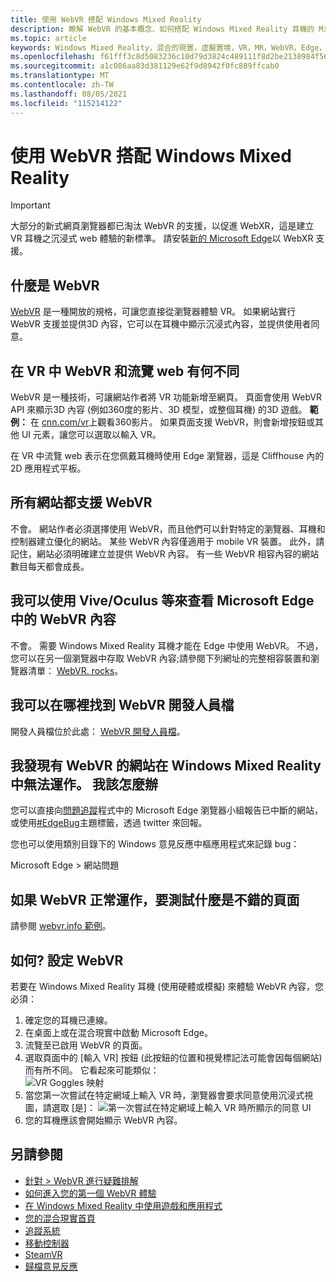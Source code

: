 ```yaml
---
title: 使用 WebVR 搭配 Windows Mixed Reality
description: 瞭解 WebVR 的基本概念、如何搭配 Windows Mixed Reality 耳機的 Microsoft Edge 以及常見的疑難排解問題。
ms.topic: article
keywords: Windows Mixed Reality，混合的現實，虛擬實境，VR，MR，WebVR，Edge，Microsoft Edge，網頁流覽
ms.openlocfilehash: f61fff3c8d5083236c10d79d3824c489111f8d2be2138984f5613f295849bdf2
ms.sourcegitcommit: a1c086aa83d381129e62f9d8942f0fc889ffcab0
ms.translationtype: MT
ms.contentlocale: zh-TW
ms.lasthandoff: 08/05/2021
ms.locfileid: "115214122"
---
```

# <a name="using-webvr-with-windows-mixed-reality"></a>使用 WebVR 搭配 Windows Mixed Reality

>[!IMPORTANT]
>大部分的新式網頁瀏覽器都已淘汰 WebVR 的支援，以促進 WebXR，這是建立 VR 耳機之沉浸式 web 體驗的新標準。 請安裝[新的 Microsoft Edge](using-microsoft-edge.md)以 WebXR 支援。

## <a name="what-is-webvr"></a>什麼是 WebVR

[WebVR](https://webvr.info) 是一種開放的規格，可讓您直接從瀏覽器體驗 VR。 如果網站實行 WebVR 支援並提供3D 內容，它可以在耳機中顯示沉浸式內容，並提供使用者同意。

## <a name="what-is-the-difference-between-webvr-and-browsing-the-web-in-vr"></a>在 VR 中 WebVR 和流覽 web 有何不同

WebVR 是一種技術，可讓網站作者將 VR 功能新增至網頁。 頁面會使用 WebVR API 來顯示3D 內容 (例如360度的影片、3D 模型，或整個耳機) 的3D 遊戲。 **範例：** 在 [cnn.com/vr](http://cnn.com/vr)上觀看360影片。 如果頁面支援 WebVR，則會新增按鈕或其他 UI 元素，讓您可以選取以輸入 VR。

在 VR 中流覽 web 表示在您佩戴耳機時使用 Edge 瀏覽器，這是 Cliffhouse 內的2D 應用程式平板。

## <a name="do-all-websites-support-webvr"></a>所有網站都支援 WebVR

不會。 網站作者必須選擇使用 WebVR，而且他們可以針對特定的瀏覽器、耳機和控制器建立優化的網站。 某些 WebVR 內容僅適用于 mobile VR 裝置。 此外，請記住，網站必須明確建立並提供 WebVR 內容。 有一些 WebVR 相容內容的網站數目每天都會成長。

## <a name="can-i-use-my-viveoculus-etc-to-view-webvr-content-in-microsoft-edge"></a>我可以使用 Vive/Oculus 等來查看 Microsoft Edge 中的 WebVR 內容

不會。 需要 Windows Mixed Reality 耳機才能在 Edge 中使用 WebVR。 不過，您可以在另一個瀏覽器中存取 WebVR 內容;請參閱下列網址的完整相容裝置和瀏覽器清單： [WebVR. rocks](http://webvr.rocks/)。

## <a name="where-can-i-find-the-webvr-developer-documentation"></a>我可以在哪裡找到 WebVR 開發人員檔

開發人員檔位於此處： [WebVR 開發人員檔](/microsoft-edge/webvr/)。

## <a name="ive-found-a-website-with-webvr-that-doesnt-work-in-windows-mixed-reality-what-do-i-do"></a>我發現有 WebVR 的網站在 Windows Mixed Reality 中無法運作。 我該怎麼辦

您可以直接向[問題追蹤](https://developer.microsoft.com/en-us/microsoft-edge/platform/issues/)程式中的 Microsoft Edge 瀏覽器小組報告已中斷的網站，或使用[#EdgeBug](https://blogs.windows.com/msedgedev/2016/08/11/edgebug-twitter/)主題標籤，透過 twitter 來回報。

您也可以使用類別目錄下的 Windows 意見反應中樞應用程式來記錄 bug：

Microsoft Edge > 網站問題

## <a name="what-is-a-good-page-to-test-if-webvr-is-working"></a>如果 WebVR 正常運作，要測試什麼是不錯的頁面

請參閱 [webvr.info 範例](http://webvr.info/samples/XX-vr-controllers.html)。

## <a name="how-do-i-set-up-webvr"></a>如何? 設定 WebVR

若要在 Windows Mixed Reality 耳機 (使用硬體或模擬) 來體驗 WebVR 內容，您必須：

1. 確定您的耳機已連線。
2. 在桌面上或在混合現實中啟動 Microsoft Edge。
3. 流覽至已啟用 WebVR 的頁面。
4. 選取頁面中的 [輸入 VR] 按鈕 (此按鈕的位置和視覺標記法可能會因每個網站) 而有所不同。 它看起來可能類似： \
   ![VR Goggles 映射](images/75px-enter-vr.png)
5. 當您第一次嘗試在特定網域上輸入 VR 時，瀏覽器會要求同意使用沉浸式視圖，請選取 [是]： ![第一次嘗試在特定網域上輸入 VR 時所顯示的同意 UI](images/1053px-Webvr-consent-ui.png)
6. 您的耳機應該會開始顯示 WebVR 內容。

## <a name="see-also"></a>另請參閱

* [針對 > WebVR 進行疑難排解](webvr-questions.md)
* [如何進入您的第一個 WebVR 體驗](using-games-and-apps-in-windows-mixed-reality.md#how-to-get-into-your-first-webvr-experience)
* [在 Windows Mixed Reality 中使用遊戲和應用程式](using-games-and-apps-in-windows-mixed-reality.md)
* [您的混合現實首頁](your-mixed-reality-home.md)
* [追蹤系統](tracking-system.md)
* [移動控制器](controllers-in-wmr.md)
* [SteamVR](using-steamvr-with-windows-mixed-reality.md)
* [歸檔意見反應](filing-feedback.md)